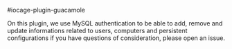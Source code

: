 #iocage-plugin-guacamole

On this plugin, we use MySQL authentication to be able to add, remove and update informations related to users, computers and persistent configurations
if you have questions of consideration, please open an issue.
